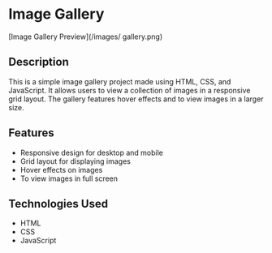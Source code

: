# Image Gallery  

[Image Gallery Preview](/images/ gallery.png)  

## Description  

This is a simple image gallery project made using HTML, CSS, and JavaScript. It allows users to view a collection of images in a responsive grid layout. The gallery features hover effects and  to view images in a larger size.  

## Features  

- Responsive design for desktop and mobile  
- Grid layout for displaying images  
- Hover effects on images  
- To view images in full screen  


## Technologies Used  

- HTML  
- CSS  
- JavaScript  

